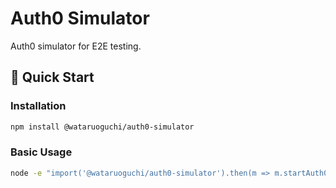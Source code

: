 # Auth0 Simulator

Auth0 simulator for E2E testing.

## 🚀 Quick Start

### Installation

```bash
npm install @wataruoguchi/auth0-simulator
```

### Basic Usage

```sh
node -e "import('@wataruoguchi/auth0-simulator').then(m => m.startAuth0Simulator())"
```
